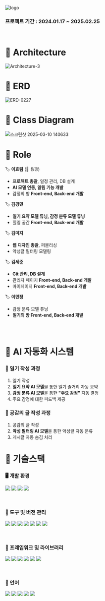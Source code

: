 ![logo](https://github.com/user-attachments/assets/50dbb390-fd92-4986-ac8b-d5dbfc54f11e)
 ### 프로젝트 기간 : 2024.01.17 ~ 2025.02.25
 <br>

<h1>🎯 Architecture</h1>

![Architecture-3](https://github.com/user-attachments/assets/7bfb64a8-0da8-49b7-b7ff-b74bfdd152e2)


<h1>🎯 ERD</h1>

![ERD-0227](https://github.com/user-attachments/assets/39f96cb1-c564-4eed-bfe8-d583659d8a4b)


<h1>🎯 Class Diagram</h1>

![스크린샷 2025-03-10 140633](https://github.com/user-attachments/assets/88b90b8d-256c-4a68-a68d-78ea95638647)

<h1>🎯 Role</h1>

🏷 **이효림** (📌 _팀장_)  
- **프로젝트 총괄**, 일정 관리, DB 설계  
- **AI 모델 연동, 알림 기능 개발**  
- 감정의 방 **Front-end, Back-end 개발**  

🏷 **김경민**  
- **일기 요약 모델 튜닝, 감정 분류 모델 튜닝**  
- 힐링 공간 **Front-end, Back-end 개발**  

🏷 **김미지**  
- **웹 디자인 총괄**, 퍼블리싱  
- 악성글 필터링 모델링  

🏷 **김세준**  
- **Git 관리, DB 설계**  
- 관리자 페이지 **Front-end, Back-end 개발**  
- 마이페이지 **Front-end, Back-end 개발**  

🏷 **이민정**  
- 감정 분류 모델 튜닝  
- **일기의 방 Front-end, Back-end 개발**  

<br><br>
<h1>🎯 AI 자동화 시스템</h1>

### **📝 일기 작성 과정**  
1. 일기 작성  
2. **일기 요약 AI 모델**을 통한 일기 줄거리 자동 요약  
3. **감정 분류 AI 모델**을 통한 **"주요 감정"** 자동 결정  
4. 주요 감정에 대한 피드백 제공

### **💬 공감의 글 작성 과정**  
1. 공감의 글 작성  
2. **악성 필터링 AI 모델**을 통한 악성글 자동 분류  
3. 게시글 자동 숨김 처리  

<h1>🎯 기술스택</h1>

### 🖥️ 개발 환경
<img src="https://img.shields.io/badge/AWS EC2-232F3E?style=for-the-badge&logo=amazonaws&logoColor=white"> <img src="https://img.shields.io/badge/Spring Tools 4-6DB33F?style=for-the-badge&logo=spring&logoColor=white"> <img src="https://img.shields.io/badge/OracleDB 21c Express-FAA61A?style=for-the-badge&logo=oracle&logoColor=white"> <img src="https://img.shields.io/badge/Docker-2496ED?style=for-the-badge&logo=docker&logoColor=white">

<br>

### 🔧 도구 및 버전 관리
<img src="https://img.shields.io/badge/Git-F05032?style=for-the-badge&logo=git&logoColor=white"> <img src="https://img.shields.io/badge/SourceTree-0052CC?style=for-the-badge&logo=sourcetree&logoColor=white"> <img src="https://img.shields.io/badge/GitHub-181717?style=for-the-badge&logo=github&logoColor=white">
<img src="https://img.shields.io/badge/Cursor-007ACC?style=for-the-badge&logo=visualstudiocode&logoColor=white">
<img src="https://img.shields.io/badge/Notion-000000?style=for-the-badge&logo=notion&logoColor=white">
<img src="https://img.shields.io/badge/Figma-F24E1E?style=for-the-badge&logo=figma&logoColor=white">
<img src="https://img.shields.io/badge/WinMerge-FFD43B?style=for-the-badge&logo=python&logoColor=black">

<br>

### 🌱 프레임워크 및 라이브러리
<img src="https://img.shields.io/badge/Spring Boot-6DB33F?style=for-the-badge&logo=springboot&logoColor=white"> <img src="https://img.shields.io/badge/MyBatis-4479A1?style=for-the-badge&logo=java&logoColor=white"> <img src="https://img.shields.io/badge/FastAPI-009688?style=for-the-badge&logo=fastapi&logoColor=white"> <img src="https://img.shields.io/badge/Thymeleaf-005F0F?style=for-the-badge&logo=thymeleaf&logoColor=white"> <img src="https://img.shields.io/badge/Hugging Face-FFBF00?style=for-the-badge&logo=huggingface&logoColor=white"> <img src="https://img.shields.io/badge/Selenium-43B02A?style=for-the-badge&logo=selenium&logoColor=white">

<br>

### 📝 언어
<img src="https://img.shields.io/badge/Java-007396?style=for-the-badge&logo=openjdk&logoColor=white"> <img src="https://img.shields.io/badge/Python-3776AB?style=for-the-badge&logo=python&logoColor=white"> <img src="https://img.shields.io/badge/HTML-E34F26?style=for-the-badge&logo=html5&logoColor=white"> <img src="https://img.shields.io/badge/CSS-1572B6?style=for-the-badge&logo=css3&logoColor=white"> <img src="https://img.shields.io/badge/JavaScript-F7DF1E?style=for-the-badge&logo=javascript&logoColor=black">
